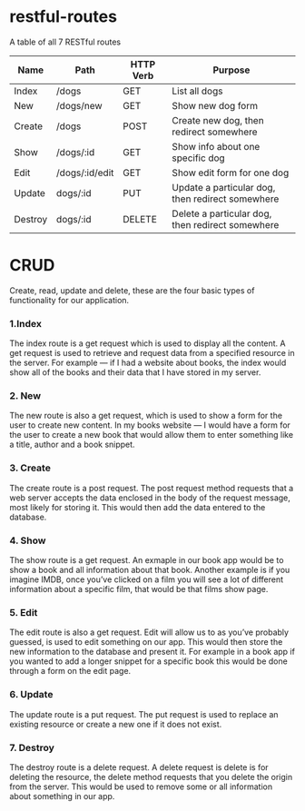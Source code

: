 # restful-routes
A table of all 7 RESTful routes

Name | Path | HTTP Verb | Purpose
------------ | ------------- | ------------- | -------------
Index | /dogs | GET | List all dogs
New | /dogs/new | GET | Show new dog form
Create | /dogs | POST | Create new dog, then redirect somewhere
Show | /dogs/:id | GET | Show info about one specific dog
Edit |  /dogs/:id/edit | GET | Show edit form for one dog
Update | dogs/:id | PUT | Update a particular dog, then redirect somewhere
Destroy | dogs/:id | DELETE | Delete a particular dog, then redirect somewhere

# CRUD
Create, read, update and delete, these are the four basic types of functionality for our application.

### 1.Index
The index route is a get request which is used to display all the content. A get request is used to retrieve and request data from a specified resource in the server. For example — if I had a website about books, the index would show all of the books and their data that I have stored in my server.

### 2. New
The new route is also a get request, which is used to show a form for the user to create new content. In my books website — I would have a form for the user to create a new book that would allow them to enter something like a title, author and a book snippet.

### 3. Create
The create route is a post request. The post request method requests that a web server accepts the data enclosed in the body of the request message, most likely for storing it. This would then add the data entered to the database.

### 4. Show
The show route is a get request. An exmaple in our book app would be to show a book and all information about that book. Another example is if you imagine IMDB, once you’ve clicked on a film you will see a lot of different information about a specific film, that would be that films show page.

### 5. Edit
The edit route is also a get request. Edit will allow us to as you’ve probably guessed, is used to edit something on our app. This would then store the new information to the database and present it. For example in a book app if you wanted to add a longer snippet for a specific book this would be done through a form on the edit page.

### 6. Update
The update route is a put request. The put request is used to replace an existing resource or create a new one if it does not exist.

### 7. Destroy
The destroy route is a delete request. A delete request is delete is for deleting the resource, the delete method requests that you delete the origin from the server. This would be used to remove some or all information about something in our app.

